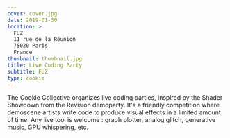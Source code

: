 ```yaml
---
cover: cover.jpg
date: 2019-01-30
location: >
  FUZ
  11 rue de la Réunion
  75020 Paris
  France
thumbnail: thumbnail.jpg
title: Live Coding Party
subtitle: FUZ
type: cookie
---
```


The Cookie Collective organizes live coding parties, inspired by the Shader Showdown from the Revision demoparty. It's a friendly competition where demoscene artists write code to produce visual effects in a limited amount of time. Any live tool is welcome : graph plotter, analog glitch, generative music, GPU whispering, etc.
